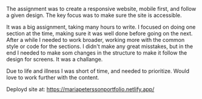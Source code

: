 The assignment was to create a responsive website, mobile first, and follow a given design. The key focus was to make sure the site is accessible. 

It was a big assignment, taking many hours to write. I focused on doing one section at the time, making sure it was well done before going on the next. After a while I needed to work broader, working more with the common style or code for the sections. I didn't make any great misstakes, but in the end I needed to make som changes in the structure to make it follow the design for screens. It was a challange. 

Due to life and illness I was short of time, and needed to prioritize. Would love to work further with the content. 

Deployd site at:
https://mariapeterssonportfolio.netlify.app/
